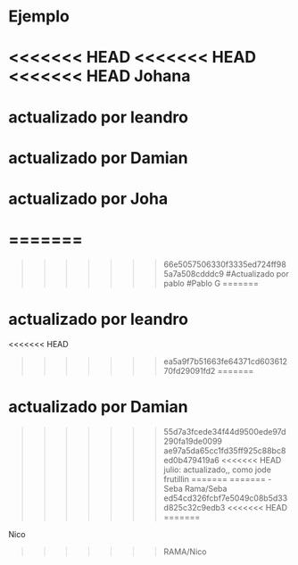 # Ejemplo
<<<<<<< HEAD
<<<<<<< HEAD
<<<<<<< HEAD
Johana
=======
# actualizado por leandro
# actualizado por Damian
# actualizado por Joha
=======
=======
>>>>>>> 66e5057506330f3335ed724ff985a7a508cdddc9
#Actualizado por pablo #Pablo G
=======
# actualizado por leandro
<<<<<<< HEAD
>>>>>>> ea5a9f7b51663fe64371cd60361270fd29091fd2
=======
# actualizado por Damian
>>>>>>> 55d7a3fcede34f44d9500ede97d290fa19de0099
>>>>>>> ae97a5da65cc1fd35ff925c88bc8ed0b479419a6
<<<<<<< HEAD
julio: actualizado,, como jode frutillin
=======
=======
-Seba
>>>>>>> Rama/Seba
>>>>>>> ed54cd326fcbf7e5049c08b5d33d825c32c9edb3
<<<<<<< HEAD
=======

Nico

>>>>>>> RAMA/Nico
